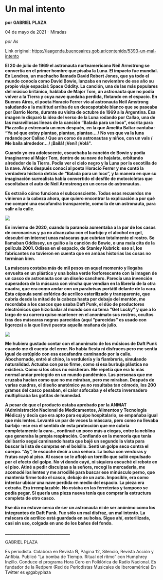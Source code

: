 # Un mal intento

**por GABRIEL PLAZA**

04 de mayo de 2021 - Miradas

_por As_

Link original: https://laagenda.buenosaires.gob.ar/contenido/5393-un-mal-intento



**El 20 de julio de 1969 el astronauta norteamericano Neil Armstrong se convertía en el primer hombre que pisaba la Luna. El impacto fue mundial. En Londres, un muchacho llamado David Robert Jones, que ya todo el mundo conocía como David Bowie, lanzaba en noviembre de ese año su propio viaje espacial: Space Oddity. La canción, una de las más populares del músico británico, hablaba de Major Tom, un astronauta que no podía volver a la Tierra y cuya nave quedaba perdida, flotando en el espacio. En Buenos Aires, el poeta Horacio Ferrer vio al astronauta Neil Amstrong saludando a la multitud arriba de un descapotable blanco que se paseaba por Barrio Norte, durante su visita de octubre de 1969 a la Argentina. Esa imagen le disparó la idea del verso de la Luna rodando por Callao, una de las maravillosas líneas de la canción “Balada para un loco”, escrita para Piazzolla y estrenada un mes después, en la que Amelita Baltar cantaba: “Ya sé que estoy piantao, piantao, piantao… / No ves que va la luna rodando por Callao / Que un corso de astronautas y niños, con un vals / Me baila alrededor… / ¡Bailá! ¡Vení! ¡Volá".**




**Cuando yo era adolescente, escuchaba la canción de Bowie y podía imaginarme al Major Tom, dentro de su nave de hojalata, orbitando alrededor de la Tierra. Podía ver el cielo negro y la Luna por la escotilla de la nave. Años después conocí al poeta Horacio Ferrer y me contó la verdadera historia detrás de “Balada para un loco”, y la manera en que su imaginación surrealista había convertido el desfile de motocicletas que escoltaban el auto de Neil Armstrong en un corso de astronautas.**




**Es extraño cómo funciona el subconsciente. Todos esos recuerdos me vinieron a la cabeza ahora, que quiero encontrar la explicación a por qué me compré una escafandra transparente, como la de un astronauta, para salir a la calle.**




![](https://cdn.flowlikemusic.com/files/images/48638/44964be4-d509-4500-b78b-83928d712396.jpg)




**En invierno de 2020, cuando la paranoia aumentaba a la par de los casos de coronavirus y ya no alcanzaba con el barbijo y el alcohol en gel, descubrí en internet unas máscaras que cubrían totalmente el rostro. Se llamaban Oddissey, un guiño a la canción de Bowie, o una mala cita de la película 2001. Odisea en el espacio, de Stanley Kubrick: eso sí, los fabricantes no tuvieron en cuenta que en ambas historias las cosas no terminan bien.**




**La máscara costaba más de mil pesos en aquel momento y llegaba envuelta en un plástico y una bolsa verde fosforescente con la imagen de un casco de astronauta con un diseño canchero. Parecía una invención superadora de la máscara con vincha que vendían en la librería de la otra cuadra, que era como andar con un parabrisas portátil delante de la cara. Esta cápsula semi esférica de acrílico esterilizado y transparente, que cubría desde la mitad de la cabeza hasta por debajo del mentón, me recordaba a los cascos que usaba Daft Punk, el dúo de productores electrónicos que hizo bailar al mundo con su tema “Get Lucky” y que a lo largo de su carrera quiso mantener en el anonimato sus rostros, ocultos tras dos máscaras negras parecidas (aquí “parecidas” es usado con ligereza) a la que llevé puesta aquella mañana de julio.**




![](https://cdn.flowlikemusic.com/files/images/48639/2ef6dacb-6a24-48c1-991b-df81aaa7b4f7.jpg)




**Me hubiera gustado contar con el anonimato de los músicos de Daft Punk cuando me di cuenta del error. No había fiesta ni disfraces pero me sentía igual de estúpido con esa escafandra caminando por la calle. Abochornado, entré al chino, la verdulería y la fiambrería, simulando naturalidad. Actuaba con paso firme, como si esa burbuja plástica no existiera. Como si los otros no existieran. Me repetía que era lo más normal andar protegido en un mundo pandémico. Las personas que me cruzaba hacían como que no me miraban, pero me miraban. Después de varias cuadras, el diseño anatómico ya no resultaba tan cómodo, los 200 gramos del casco pesaban, el calor sofocaba y el efecto invernadero multiplicaba las gotitas de humedad.**




**A pesar de que el producto estaba aprobado por la ANMAT (Administración Nacional de Medicamentos, Alimentos y Tecnología Médica) y decía que era apto para equipo hospitalario, se empañaba igual que mis lentes. Levanté un par de veces la máscara, pero como no llevaba barbijo -ese era el sentido de esta protección que me cubría completamente la cara-, continué un poco más a ciegas, entre la neblina que generaba la propia respiración. Confiando en la memoria que tenía del barrio seguí caminando hasta que bajé un segundo la vista para buscar la lista de compras en el bolsillo. Sentí un golpe seco contra el cuerpo. “Ay”, le escuché decir a una señora. La bolsa con verduras y frutas cayó al piso. Al casco se le aflojó un tornillo que salió expulsado por el efecto del golpe. No vi donde cayó, ni siquiera escuché el rebote en el piso. Atiné a pedir disculpas a la señora, recogí la mercadería, me acomodé los lentes y me arrodillé para buscar ese minúsculo perno, que mantenía firme todo el casco, debajo de un auto. Imposible, era como intentar ubicar una nave perdida en medio del espacio. La pieza era extraña. Era irremplazable. No estaba en las ferreterías y tampoco se podía pegar. Si quería una pieza nueva tenía que comprar la estructura completa de otro casco.**




**Ese día no estuve cerca de ser un astronauta ni de ser anónimo como los integrantes de Daft Punk. Fue sólo un mal disfraz, un mal intento. La máscara de acrílico está guardada en su bolsa. Sigue ahí, esterilizada, casi sin uso, colgada en uno de los baños del fondo.**




**\_\_\_\_\_\_\_\_\_\_\_\_\_\_\_\_\_\_\_\_\_\_\_\_\_\_\_\_\_\_\_\_**




GABRIEL PLAZA




Es periodista. Colabora en Revista Ñ, Página 12, Silencio, Revista Acción y Anfibia. Publicó “La bomba de Tiempo. Ritual del ritmo” con Humphrey Inzillo. Conduce el programa Hora Cero en Folklórica de Radio Nacional. Es fundador de la Redpem (Red de Periodistas Musicales de Iberoamérica) En Twitter es @gabyplaza



